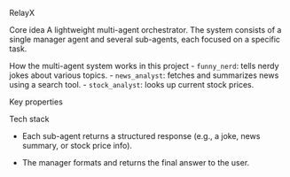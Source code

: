 RelayX

Core idea
A lightweight multi-agent orchestrator. The system consists of a single manager agent and several sub-agents, each focused on a specific task.

How the multi-agent system works in this project
	- `funny_nerd`: tells nerdy jokes about various topics.
	- `news_analyst`: fetches and summarizes news using a search tool.
	- `stock_analyst`: looks up current stock prices.

Key properties

Tech stack
- Each sub-agent returns a structured response (e.g., a joke, news summary, or stock price info).

- The manager formats and returns the final answer to the user.
